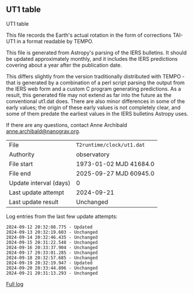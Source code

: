 
## UT1 table

UT1 table

This file records the Earth's actual rotation in the form of
corrections TAI-UT1 in a format readable by TEMPO.

This file is generated from Astropy's parsing of the IERS
bulletins. It should be updated approximately monthly, and it
includes the IERS predictions covering about a year after the
publication date.

This differs slightly from the version traditionally distributed
with TEMPO - that is generated by a combination of a perl script
parsing the output from the IERS web form and a custom C program
generating predictions. As a result, this generated file may not
extend as far into the future as the conventional ut1.dat does.
There are also minor differences in some of the early values; the
origin of these early values is not completely clear, and some of
them predate the earliest values in the IERS bulletins Astropy uses.

If there are any questions, contact Anne Archibald
<anne.archibald@nanograv.org>.

|     |     |
|:--- |:--- |
| File | `T2runtime/clock/ut1.dat` |
| Authority | observatory |
| File start | 1973-01-02 MJD 41684.0 |
| File end | 2025-09-27 MJD 60945.0 |
| Update interval (days) | 0 |
| Last update attempt | 2024-09-21 |
| Last update result | Unchanged |

Log entries from the last few update attempts:
```
2024-09-12 20:32:08.775 - Updated
2024-09-13 20:32:19.603 - Unchanged
2024-09-14 20:32:46.435 - Unchanged
2024-09-15 20:31:22.548 - Unchanged
2024-09-16 20:33:37.904 - Unchanged
2024-09-17 20:33:01.285 - Unchanged
2024-09-18 20:32:57.685 - Unchanged
2024-09-19 20:32:19.947 - Updated
2024-09-20 20:33:44.896 - Unchanged
2024-09-21 20:31:13.293 - Unchanged
```
[Full log](https://raw.githubusercontent.com/ipta/pulsar-clock-corrections/main/log/T2runtime/clock/ut1.dat.log)

